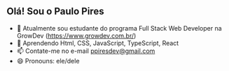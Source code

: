 ## Olá! Sou o Paulo Pires

- 🔭 Atualmente sou estudante do programa Full Stack Web Developer na GrowDev (https://www.growdev.com.br/)
- 🌱 Aprendendo Html, CSS, JavaScript, TypeScript, React
- 📫 Contate-me no e-mail ppiresdev@gmail.com
- 😄 Pronouns: ele/dele
